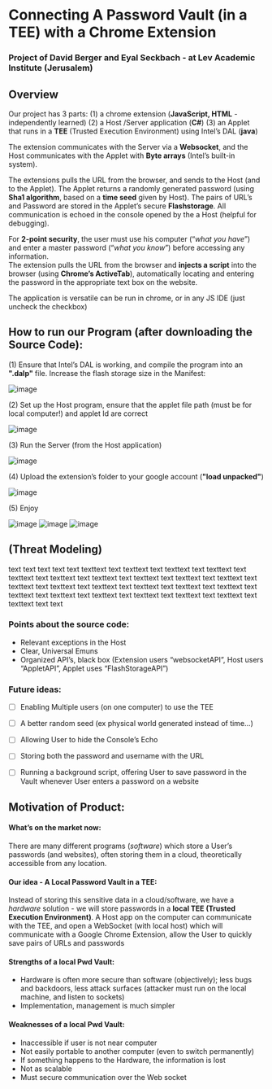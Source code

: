 # Connecting A Password Vault (in a TEE) with a Chrome Extension
### Project of David Berger and Eyal Seckbach - at Lev Academic Institute (Jerusalem)

## Overview
Our project has 3 parts:
(1) a chrome extension (**JavaScript, HTML** - independently learned)
(2) a Host /Server application (**C#**)
(3) an Applet that runs in a **TEE** (Trusted Execution Environment) using Intel’s DAL (**java**)

The extension communicates with the Server via a **Websocket**, and the Host communicates with the Applet with **Byte arrays** (Intel’s built-in system). 

The extensions pulls the URL from the browser, and sends to the Host (and to the Applet). The Applet returns a randomly generated password (using **Sha1 algorithm**, based on a **time seed** given by Host). The pairs of URL’s and Password are stored in the Applet’s secure **Flashstorage**. All communication is echoed in the console opened by the a Host (helpful for debugging). 

For **2-point security**, the user must use his computer (“_what you have_”) and enter a master password (“_what you know_”) before accessing any information.   
The extension pulls the URL from the browser and **injects a script** into the browser (using **Chrome’s ActiveTab**), automatically locating and entering the password in the appropriate text box on the website.  

The application is versatile can be run in chrome, or in any JS IDE (just uncheck the checkbox)
## How to run our Program (after downloading the Source Code):
(1) Ensure that Intel’s DAL is working, and compile the program into an **".dalp"** file. Increase the flash storage size in the Manifest:  
  
![image](https://user-images.githubusercontent.com/91850832/172611795-ca981c72-9d3f-472c-ab55-574a56447c5a.png)

(2) Set up the Host program, ensure that the applet file path (must be for local computer!) and applet Id are correct  
  
![image](https://user-images.githubusercontent.com/91850832/172613221-b14106a2-af67-431a-86ad-4abf03b36eaa.png)

(3) Run the Server (from the Host application)  
  
![image](https://user-images.githubusercontent.com/91850832/172613513-5f651bc3-110a-4d58-94ed-a304810cb468.png)

(4) Upload the extension’s folder to your google account (**"load unpacked"**)  
  
![image](https://user-images.githubusercontent.com/91850832/172614958-61e22d60-9a5d-403f-a14e-b06fc05de656.png)

(5) Enjoy  
  
![image](https://user-images.githubusercontent.com/91850832/172630405-0717f43d-e0cf-4458-98f8-cb95239d9ff1.png)
![image](https://user-images.githubusercontent.com/91850832/173538560-db7d6646-3cff-4ab4-a356-3f6e8c48f173.png)
![image](https://user-images.githubusercontent.com/91850832/172663317-8cfb3861-324e-464f-8976-763b6ccadcc9.png)




## (Threat Modeling)
text text text text text texttext text texttext text texttext text texttext text texttext text texttext text texttext text texttext text texttext text texttext text texttext text texttext text texttext text texttext text texttext text texttext text texttext text texttext text texttext text texttext text texttext text texttext text texttext text text



### Points about the source code:
*  Relevant exceptions in the Host
*  Clear, Universal Emuns
*  Organized API’s, black box (Extension users “websocketAPI”, Host users “AppletAPI”, Applet uses “FlashStorageAPI”)

### Future ideas:
- [ ] Enabling Multiple users (on one computer) to use the TEE
- [ ] A better random seed (ex physical world generated instead of time...)
- [ ] Allowing User to hide the Console’s Echo
- [ ] Storing both the password and username with the URL
- [ ] Running a background script, offering User to save password in the Vault whenever User enters a password on a website



## Motivation of Product:

#### What’s on the market now:
There are many different programs (_software_) which store a User’s passwords (and websites), often storing them in a cloud, theoretically accessible from any location. 

#### Our idea - A Local Password Vault in a TEE:
Instead of storing this sensitive data in a cloud/software, we have a _hardware_ solution - we will store passwords in a **local TEE (Trusted Execution Environment)**. 
A Host app on the computer can communicate with the TEE, and open a WebSocket (with local host) which will communicate with a Google Chrome Extension, allow the User to quickly save pairs of URLs and passwords

#### Strengths of a local Pwd Vault:
 * Hardware is often more secure than software (objectively); less bugs and backdoors, less attack surfaces (attacker must run on the local machine, and listen to sockets)
 * Implementation, management is much simpler

#### Weaknesses of a local Pwd Vault:
 * Inaccessible if user is not near computer 
 * Not easily portable to another computer (even to switch permanently)
 * If something happens to the Hardware, the information is lost 
 * Not as scalable
 * Must secure communication over the Web socket
